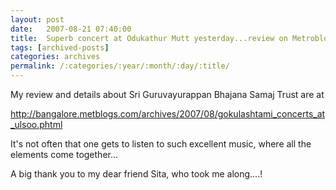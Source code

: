 ```yaml
---
layout: post
date:	2007-08-21 07:40:00
title:  Superb concert at Odukathur Mutt yesterday...review on Metroblogs
tags: [archived-posts]
categories: archives
permalink: /:categories/:year/:month/:day/:title/
---
```

My review and details about Sri Guruvayurappan Bhajana Samaj Trust are at


http://bangalore.metblogs.com/archives/2007/08/gokulashtami_concerts_at_ulsoo.phtml

It's not often that one gets to listen to such excellent music, where all the elements come together...

A big thank you to my dear friend Sita, who took me along....!
